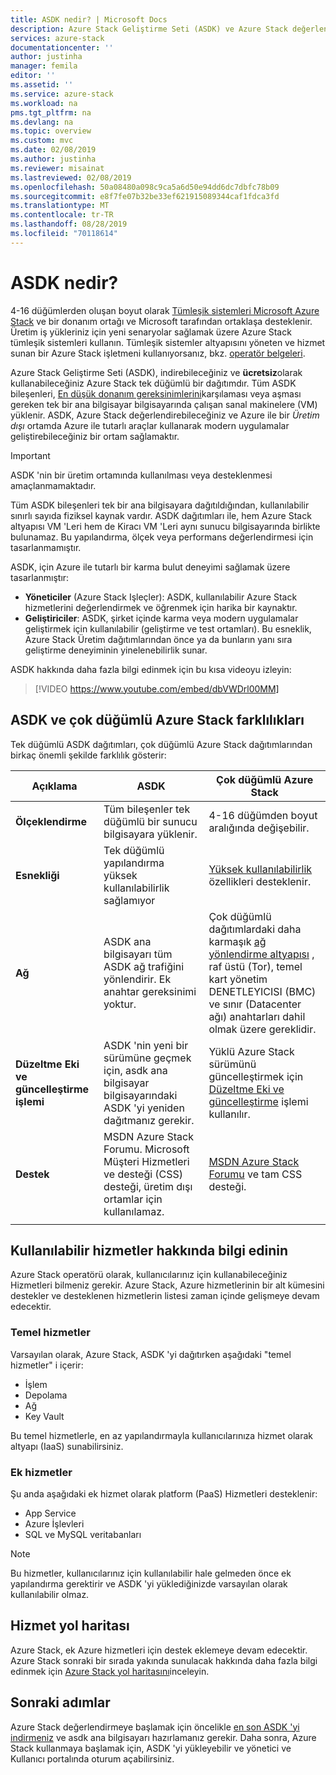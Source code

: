 ```yaml
---
title: ASDK nedir? | Microsoft Docs
description: Azure Stack Geliştirme Seti (ASDK) ve Azure Stack değerlendirmek için nasıl kullanıldığı hakkında bilgi edinin.
services: azure-stack
documentationcenter: ''
author: justinha
manager: femila
editor: ''
ms.assetid: ''
ms.service: azure-stack
ms.workload: na
pms.tgt_pltfrm: na
ms.devlang: na
ms.topic: overview
ms.custom: mvc
ms.date: 02/08/2019
ms.author: justinha
ms.reviewer: misainat
ms.lastreviewed: 02/08/2019
ms.openlocfilehash: 50a08480a098c9ca5a6d50e94dd6dc7dbfc78b09
ms.sourcegitcommit: e8f7fe07b32be33ef621915089344caf1fdca3fd
ms.translationtype: MT
ms.contentlocale: tr-TR
ms.lasthandoff: 08/28/2019
ms.locfileid: "70118614"
---
```

# <a name="what-is-the-asdk"></a>ASDK nedir?
4-16 düğümlerden oluşan boyut olarak [Tümleşik sistemleri Microsoft Azure Stack](../operator/azure-stack-overview.md) ve bir donanım ortağı ve Microsoft tarafından ortaklaşa desteklenir. Üretim iş yükleriniz için yeni senaryolar sağlamak üzere Azure Stack tümleşik sistemleri kullanın. Tümleşik sistemler altyapısını yöneten ve hizmet sunan bir Azure Stack işletmeni kullanıyorsanız, bkz. [operatör belgeleri](/azure-stack/operator).

Azure Stack Geliştirme Seti (ASDK), indirebileceğiniz ve **ücretsiz**olarak kullanabileceğiniz Azure Stack tek düğümlü bir dağıtımdır. Tüm ASDK bileşenleri, [En düşük donanım gereksinimlerini](asdk-deploy-considerations.md#hardware)karşılaması veya aşması gereken tek bir ana bilgisayar bilgisayarında çalışan sanal makinelere (VM) yüklenir. ASDK, Azure Stack değerlendirebileceğiniz ve Azure ile bir *Üretim dışı* ortamda Azure ile tutarlı araçlar kullanarak modern uygulamalar geliştirebileceğiniz bir ortam sağlamaktır. 

> [!IMPORTANT]
> ASDK 'nin bir üretim ortamında kullanılması veya desteklenmesi amaçlanmamaktadır.

Tüm ASDK bileşenleri tek bir ana bilgisayara dağıtıldığından, kullanılabilir sınırlı sayıda fiziksel kaynak vardır. ASDK dağıtımları ile, hem Azure Stack altyapısı VM 'Leri hem de Kiracı VM 'Leri aynı sunucu bilgisayarında birlikte bulunamaz. Bu yapılandırma, ölçek veya performans değerlendirmesi için tasarlanmamıştır.

ASDK, için Azure ile tutarlı bir karma bulut deneyimi sağlamak üzere tasarlanmıştır:
- **Yöneticiler** (Azure Stack Işleçler): ASDK, kullanılabilir Azure Stack hizmetlerini değerlendirmek ve öğrenmek için harika bir kaynaktır.
- **Geliştiriciler**: ASDK, şirket içinde karma veya modern uygulamalar geliştirmek için kullanılabilir (geliştirme ve test ortamları). Bu esneklik, Azure Stack Üretim dağıtımlarından önce ya da bunların yanı sıra geliştirme deneyiminin yinelenebilirlik sunar.

ASDK hakkında daha fazla bilgi edinmek için bu kısa videoyu izleyin:

> [!VIDEO https://www.youtube.com/embed/dbVWDrl00MM]


## <a name="asdk-and-multi-node-azure-stack-differences"></a>ASDK ve çok düğümlü Azure Stack farklılıkları
Tek düğümlü ASDK dağıtımları, çok düğümlü Azure Stack dağıtımlarından birkaç önemli şekilde farklılık gösterir:

|Açıklama|ASDK|Çok düğümlü Azure Stack|
|-----|-----|-----|
|**Ölçeklendirme**|Tüm bileşenler tek düğümlü bir sunucu bilgisayara yüklenir.|4-16 düğümden boyut aralığında değişebilir.|
|**Esnekliği**|Tek düğümlü yapılandırma yüksek kullanılabilirlik sağlamıyor|[Yüksek kullanılabilirlik](../operator/azure-stack-overview.md#providing-high-availability) özellikleri desteklenir.|
|**Ağ**|ASDK ana bilgisayarı tüm ASDK ağ trafiğini yönlendirir. Ek anahtar gereksinimi yoktur.|Çok düğümlü dağıtımlardaki daha karmaşık [ağ yönlendirme altyapısı](../operator/azure-stack-network.md#network-infrastructure) , raf üstü (Tor), temel kart yönetim DENETLEYICISI (BMC) ve sınır (Datacenter ağı) anahtarları dahil olmak üzere gereklidir.|
|**Düzeltme Eki ve güncelleştirme işlemi**|ASDK 'nin yeni bir sürümüne geçmek için, asdk ana bilgisayar bilgisayarındaki ASDK 'yi yeniden dağıtmanız gerekir.|Yüklü Azure Stack sürümünü güncelleştirmek için [Düzeltme Eki ve güncelleştirme](../operator/azure-stack-updates.md) işlemi kullanılır.|
|**Destek**|MSDN Azure Stack Forumu. Microsoft Müşteri Hizmetleri ve desteği (CSS) desteği, üretim dışı ortamlar için kullanılamaz.|[MSDN Azure Stack Forumu](https://social.msdn.microsoft.com/Forums/en-US/home?forum=AzureStack) ve tam CSS desteği.|
| | |

## <a name="learn-about-available-services"></a>Kullanılabilir hizmetler hakkında bilgi edinin
Azure Stack operatörü olarak, kullanıcılarınız için kullanabileceğiniz Hizmetleri bilmeniz gerekir. Azure Stack, Azure hizmetlerinin bir alt kümesini destekler ve desteklenen hizmetlerin listesi zaman içinde gelişmeye devam edecektir.

### <a name="foundational-services"></a>Temel hizmetler
Varsayılan olarak, Azure Stack, ASDK 'yi dağıtırken aşağıdaki "temel hizmetler" i içerir:
- İşlem
- Depolama
- Ağ
- Key Vault

Bu temel hizmetlerle, en az yapılandırmayla kullanıcılarınıza hizmet olarak altyapı (IaaS) sunabilirsiniz.

### <a name="additional-services"></a>Ek hizmetler
Şu anda aşağıdaki ek hizmet olarak platform (PaaS) Hizmetleri desteklenir:
- App Service
- Azure İşlevleri
- SQL ve MySQL veritabanları

> [!NOTE]
> Bu hizmetler, kullanıcılarınız için kullanılabilir hale gelmeden önce ek yapılandırma gerektirir ve ASDK 'yi yüklediğinizde varsayılan olarak kullanılabilir olmaz.

## <a name="service-roadmap"></a>Hizmet yol haritası
Azure Stack, ek Azure hizmetleri için destek eklemeye devam edecektir. Azure Stack sonraki bir sırada yakında sunulacak hakkında daha fazla bilgi edinmek için [Azure Stack yol haritasını](https://azure.microsoft.com/roadmap/?tag=azure-stack)inceleyin. 


## <a name="next-steps"></a>Sonraki adımlar
Azure Stack değerlendirmeye başlamak için öncelikle [en son ASDK 'yi indirmeniz](asdk-download.md) ve asdk ana bilgisayarı hazırlamanız gerekir. Daha sonra, Azure Stack kullanmaya başlamak için, ASDK 'yi yükleyebilir ve yönetici ve Kullanıcı portalında oturum açabilirsiniz.